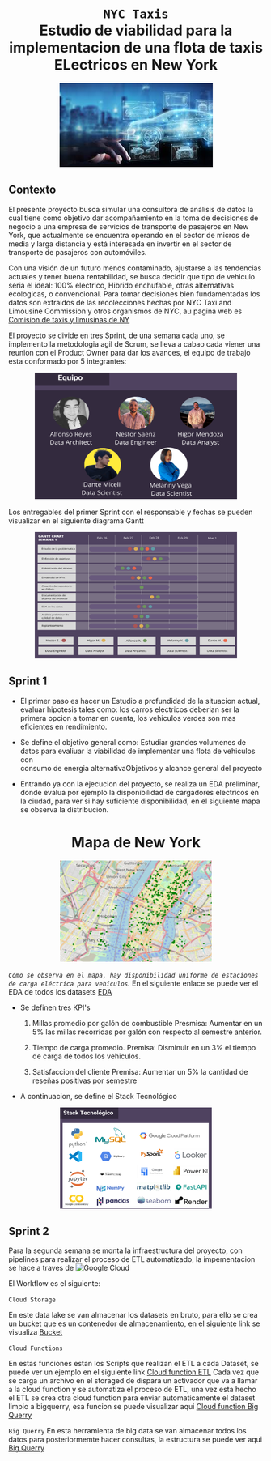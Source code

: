 # <h1 align="center">**`NYC Taxis`** <br> Estudio de viabilidad para la implementacion de una flota de taxis ELectricos en New York</h1>

<p align="center">
<img src="https://github.com/TheAlfonzReyes/Taxis-electricos-NYC/blob/main/Variables_entorno/carro.jpeg"  >
</p>

## **Contexto**

El presente proyecto busca simular una consultora de análisis de datos la cual tiene como objetivo dar acompañamiento en la toma de decisiones de negocio a una empresa de servicios de transporte de pasajeros en New York, que actualmente se encuentra operando en el sector de micros de media y larga distancia y está interesada en invertir en el sector de transporte de pasajeros con automóviles. 

Con una visión de un futuro menos contaminado, ajustarse a las tendencias actuales y tener buena rentabilidad, se busca decidir que tipo de vehiculo seria el ideal: 100% electrico, Hibrido enchufable, otras alternativas ecologicas, o convencional. Para tomar decisiones bien fundamentadas los datos son extraídos de las recolecciones hechas por NYC Taxi and Limousine Commission y otros organismos de NYC, au pagina web es
[Comision de taxis y limusinas de NY](https://www.nyc.gov/site/tlc/index.page)

El proyecto se divide en tres Sprint, de una semana cada uno, se implemento la metodologia agil de Scrum, se lleva a cabao cada viener una reunion con el Product Owner para dar los avances, el equipo de trabajo esta conformado por 5 integrantes:

<p align="center">
<img src="https://github.com/TheAlfonzReyes/Taxis-electricos-NYC/blob/main/Variables_entorno/integrantes.png" width=400 height=250 >
</p>

Los entregables del primer Sprint con el responsable y fechas se pueden visualizar en el siguiente diagrama Gantt
<p align="center">
<img src="https://github.com/TheAlfonzReyes/Taxis-electricos-NYC/blob/main/Variables_entorno/gant1.png" width=400 height=250 >
</p>

## **Sprint 1**

* El primer paso es hacer un Estudio a profundidad de la situacion actual, evaluar hipotesis tales como: los 
  carros electricos deberian ser la primera opcion a tomar en cuenta, los vehiculos verdes son mas eficientes en 
  rendimiento.
  
* Se define el objetivo general como:
  Estudiar grandes volumenes de datos para evaliuar la viabilidad de implementar una flota de vehiculos con   
  consumo de energia alternativaObjetivos y alcance general del proyecto
  
* Entrando ya con la ejecucion del proyecto, se realiza un EDA preliminar, donde evalua por ejemplo la 
  disponibilidad de cargadores electricos en la ciudad, para ver si hay suficiente disponibilidad, en el siguiente   mapa se observa la distribucion.

<h1 align = "center">Mapa de New York</h1>
<p align="center">
<img src="https://github.com/TheAlfonzReyes/Taxis-electricos-NYC/blob/main/Variables_entorno/mapa.png" width=300 height=200 alt = "Mapa de New York" >
</p>


*`Cómo se observa en el mapa, hay disponibilidad uniforme de estaciones de carga eléctrica para vehículos`.*
 En el siguiente enlace se puede ver el EDA de todos los datasets [EDA](https://github.com/TheAlfonzReyes/Taxis-electricos-NYC/tree/main/4.%20EDA-ETL)

* Se definen tres KPI's
  1. Millas promedio por galón de combustible
     Presmisa: Aumentar en un 5% las millas recorridas por galón con respecto al semestre anterior.

  2. Tiempo de carga promedio.
     Premisa: Disminuir en un 3% el tiempo de carga de todos los vehiculos.

  3. Satisfaccion del cliente
     Premisa: Aumentar un 5% la cantidad de reseñas positivas por semestre

* A continuacion, se define el Stack Tecnológico
<p align="center">
<img src="https://github.com/TheAlfonzReyes/Taxis-electricos-NYC/blob/main/Variables_entorno/Stack_tecnologico.png" width=300 height=200>
</p>

## **Sprint 2**
Para la segunda semana se monta la infraestructura del proyecto, con pipelines para realizar el proceso de ETL automatizado, la impementacion se hace a traves de ![Google Cloud](https://img.shields.io/badge/-Google%20Cloud-333333?style=flat&logo=google-cloud)

El Workflow es el siguiente:

`Cloud Storage`

En este data lake  se van almacenar los datasets en bruto, para ello se crea un bucket que es un contenedor de almacenamiento, en el siguiente link se visualiza [Bucket](https://github.com/TheAlfonzReyes/Taxis-electricos-NYC/blob/main/Variables_entorno/bucket.png)

`Cloud Functions`

En estas funciones estan los Scripts que realizan el ETL a cada Dataset, se puede ver un ejemplo en el siguiente link [Cloud function ETL](https://github.com/TheAlfonzReyes/Taxis-electricos-NYC/blob/main/5.%20Cloud%20functions/ETL.py)
Cada vez que se carga un archivo en el storaged de dispara un activador que va a llamar a la cloud function y se automatiza el proceso de ETL, una vez esta hecho el ETL se crea otra cloud function para enviar automaticamente el dataset limpio a bigquerry, esa funcion se puede visualizar aqui [Cloud function Big Querry](https://github.com/TheAlfonzReyes/Taxis-electricos-NYC/blob/main/5.%20Cloud%20functions/big_querry.py)

`Big Querry`
En esta herramienta de big data se van almacenar todos los datos para posteriormemte hacer consultas, la estructura se puede ver aqui
[Big Querry](https://github.com/TheAlfonzReyes/Taxis-electricos-NYC/blob/main/Variables_entorno/big_querry.png)


